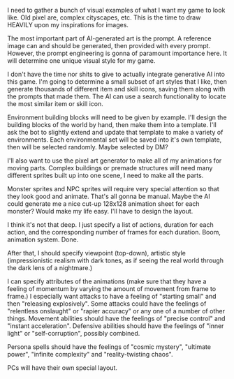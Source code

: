 I need to gather a bunch of visual examples of what I want my game to look like. Old pixel are, complex cityscapes, etc. This is the time to draw HEAVILY upon my inspirations for images.

The most important part of AI-generated art is the prompt. A reference image can and should be generated, then provided with every prompt. However, the prompt engineering is gonna of paramount importance here. It will determine one unique visual style for my game.

I don't have the time nor shits to give to actually integrate generative AI into this game. I'm going to determine a small subset of art styles that I like, then generate thousands of different item and skill icons, saving them along with the prompts that made them. The AI can use a search functionality to locate the most similar item or skill icon.

Environment building blocks will need to be given by example. I'll design the building blocks of the world by hand, then make them into a template. I'll ask the bot to slightly extend and update that template to make a variety of environments. Each environmental set will be saved into it's own template, then will be selected randomly. Maybe selected by DM?

I'll also want to use the pixel art generator to make all of my animations for moving parts. Complex buildings or premade structures will need many different sprites built up into one scene, I need to make all the parts.

Monster sprites and NPC sprites will require very special attention so that they look good and animate. That's all gonna be manual. Maybe the AI could generate me a nice cut-up 128x128 animation sheet for each monster? Would make my life easy. I'll have to design the layout.






I think it's not that deep. I just specify a list of actions, duration for each action, and the corresponding number of frames for each duration. Boom, animation system. Done.

After that, I should specify viewpoint (top-down), artistic style (impressionistic realism with dark tones, as if seeing the real world through the dark lens of a nightmare.)

I can specify attributes of the animations (make sure that they have a feeling of momentum by varying the amount of movement from frame to frame.) I especially want attacks to have a feeling of "starting small" and then "releasing explosively". Some attacks could have the feelings of "relentless onslaught" or "rapier accuracy" or any one of a number of other things. Movement abilities should have the feelings of "precise control" and "instant acceleration". Defensive abilities should have the feelings of "inner light" or "self-corruption", possibly combined.

Persona spells should have the feelings of "cosmic mystery", "ultimate power", "infinite complexity" and "reality-twisting chaos".


PCs will have their own special layout.
